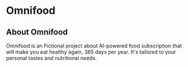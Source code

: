 # Omnifood

## About Omnifood

Omnifood is an Fictional project about AI-powered food subscription that will make you eat healthy again, 365 days per year. It's tailored to your personal tastes and nutritional needs.
